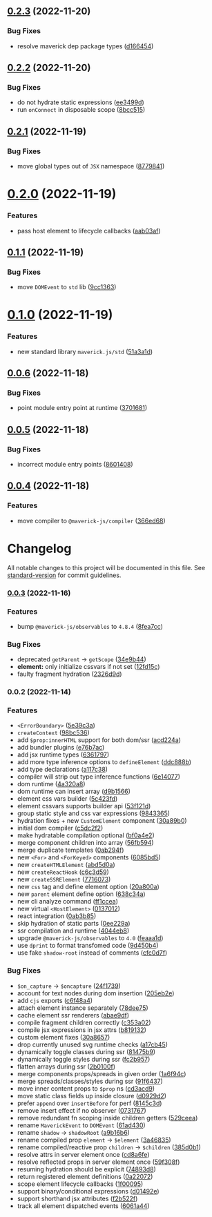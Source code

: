 ## [0.2.3](https://github.com/maverick-js/maverick/compare/v0.2.2...v0.2.3) (2022-11-20)


### Bug Fixes

* resolve maverick dep package types ([d166454](https://github.com/maverick-js/maverick/commit/d1664541b76af3ecc2d91eee6bb2b7017454411e))



## [0.2.2](https://github.com/maverick-js/maverick/compare/v0.2.1...v0.2.2) (2022-11-20)


### Bug Fixes

* do not hydrate static expressions ([ee3499d](https://github.com/maverick-js/maverick/commit/ee3499d3ff7a16d7c8f327f440d6c8afdb91140a))
* run `onConnect` in disposable scope ([8bcc515](https://github.com/maverick-js/maverick/commit/8bcc515c46f2da3b94c0bf82cf518e295ffcde9f))



## [0.2.1](https://github.com/maverick-js/maverick/compare/v0.2.0...v0.2.1) (2022-11-19)


### Bug Fixes

* move global types out of `JSX` namespace ([8779841](https://github.com/maverick-js/maverick/commit/8779841edf5a56708f8e66fa1bf5dea7599c0d49))



# [0.2.0](https://github.com/maverick-js/maverick/compare/v0.1.1...v0.2.0) (2022-11-19)


### Features

* pass host element to lifecycle callbacks ([aab03af](https://github.com/maverick-js/maverick/commit/aab03afa0f3c9746fe116e7d95749f50b365f153))



## [0.1.1](https://github.com/maverick-js/maverick/compare/v0.1.0...v0.1.1) (2022-11-19)


### Bug Fixes

* move `DOMEvent` to `std` lib ([9cc1363](https://github.com/maverick-js/maverick/commit/9cc136357a64aadf04e8fd0363926894c8a2b83e))



# [0.1.0](https://github.com/maverick-js/maverick/compare/v0.0.6...v0.1.0) (2022-11-19)


### Features

* new standard library `maverick.js/std` ([51a3a1d](https://github.com/maverick-js/maverick/commit/51a3a1dcf59a6c6d1b7b5681029aecba26756a23))



## [0.0.6](https://github.com/maverick-js/maverick/compare/v0.0.5...v0.0.6) (2022-11-18)


### Bug Fixes

* point module entry point at runtime ([3701681](https://github.com/maverick-js/maverick/commit/370168164f898b21be3ecb2066afe51db459325f))



## [0.0.5](https://github.com/maverick-js/maverick/compare/v0.0.4...v0.0.5) (2022-11-18)


### Bug Fixes

* incorrect module entry points ([8601408](https://github.com/maverick-js/maverick/commit/8601408480b3c319e72ecf9685941e9c71c0fe2f))



## [0.0.4](https://github.com/maverick-js/maverick/compare/v0.0.3...v0.0.4) (2022-11-18)


### Features

* move compiler to `@maverick-js/compiler` ([366ed68](https://github.com/maverick-js/maverick/commit/366ed682f6f7a5a290f94a1411c8c5b3cdcd6146))



# Changelog

All notable changes to this project will be documented in this file. See [standard-version](https://github.com/conventional-changelog/standard-version) for commit guidelines.

### [0.0.3](https://github.com/maverick-js/maverick/compare/v0.0.2...v0.0.3) (2022-11-16)


### Features

* bump `@maverick-js/observables` to `4.8.4` ([8fea7cc](https://github.com/maverick-js/maverick/commit/8fea7cc5001bf6038c2a92d8f0535ab82115f3b5))


### Bug Fixes

* deprecated `getParent` -> `getScope` ([34e9b44](https://github.com/maverick-js/maverick/commit/34e9b44aadfa69fc56597f2ef75cb0db5d521774))
* **element:** only initialize cssvars if not set ([12fd15c](https://github.com/maverick-js/maverick/commit/12fd15c0f07a3f0fed289cb985b0073646aaff7c))
* faulty fragment hydration ([2326d9d](https://github.com/maverick-js/maverick/commit/2326d9da6ed48c831339aa795180538842ca2899))

### 0.0.2 (2022-11-14)


### Features

* `<ErrorBoundary>` ([5e39c3a](https://github.com/maverick-js/maverick/commit/5e39c3ad40912149fd42d7bb12916e63029d0ae2))
* `createContext` ([98bc536](https://github.com/maverick-js/maverick/commit/98bc536a34403cd2c028eb558b9b6e649fdceed4))
* add `$prop:innerHTML` support for both dom/ssr ([acd224a](https://github.com/maverick-js/maverick/commit/acd224a72b95b4eb8101f605f0e35acac6a5a89f))
* add bundler plugins ([e76b7ac](https://github.com/maverick-js/maverick/commit/e76b7acccd72a70bcfb9c35716a73ae4763344f3))
* add jsx runtime types ([6361797](https://github.com/maverick-js/maverick/commit/6361797bce18d7f3d9596875b9b4214e22ef652e))
* add more type inference options to `defineElement` ([ddc888b](https://github.com/maverick-js/maverick/commit/ddc888b8bf192ef158333fbd91e5671a513f80df))
* add type declarations ([a117c38](https://github.com/maverick-js/maverick/commit/a117c38b3ac0ce7684a236cdae29eaf53846fb1c))
* compiler will strip out type inference functions ([6e14077](https://github.com/maverick-js/maverick/commit/6e14077ece9713abfc200c6a742589d36713729d))
* dom runtime ([4a320a8](https://github.com/maverick-js/maverick/commit/4a320a8acda2d570fe1547037dda82661385f66c))
* dom runtime can insert array ([d9b1566](https://github.com/maverick-js/maverick/commit/d9b15669c40b2ef09e343447b61ff3138193fb84))
* element css vars builder ([5c423fd](https://github.com/maverick-js/maverick/commit/5c423fddc61cbebdd441fa69bb30c05815b4793b))
* element cssvars supports builder api ([53f121d](https://github.com/maverick-js/maverick/commit/53f121daa727c1fc8df02b012e8e98b90761e03c))
* group static style and css var expressions ([9843365](https://github.com/maverick-js/maverick/commit/9843365b82096bb72b84da0bcb41e890b87a1ada))
* hydration fixes + new `CustomElement` component ([30a89b0](https://github.com/maverick-js/maverick/commit/30a89b0a09b71c5264c75137f878272c96499691))
* initial dom compiler ([c5dc2f2](https://github.com/maverick-js/maverick/commit/c5dc2f213218dd83ca6adad73f7a0e620d891bae))
* make hydratable compilation optional ([bf0a4e2](https://github.com/maverick-js/maverick/commit/bf0a4e2b80f26559a109949795f7809a1722c717))
* merge component children into array ([56fb594](https://github.com/maverick-js/maverick/commit/56fb594e269414c286eebcfe9bb618afe0ad5546))
* merge duplicate templates ([0ab294f](https://github.com/maverick-js/maverick/commit/0ab294fb628e8287327cc864f932508e01c7d2ca))
* new `<For>` and `<ForKeyed>` components ([6085bd5](https://github.com/maverick-js/maverick/commit/6085bd5c43142da88a5abf21d11170bbb5691ef9))
* new `createHTMLElement` ([abd5d0a](https://github.com/maverick-js/maverick/commit/abd5d0a03a62dab0e0401a50c02c73ed3aef82da))
* new `createReactHook` ([c6c3d59](https://github.com/maverick-js/maverick/commit/c6c3d59b4f64d284643517c460b23bba5c227182))
* new `createSSRElement` ([7716073](https://github.com/maverick-js/maverick/commit/77160735af375dc9d76d52095516b65d98f51a4d))
* new `css` tag and define element option ([20a800a](https://github.com/maverick-js/maverick/commit/20a800a54c8846ec4245961594fd45fdb45a0bbb))
* new `parent` element define option ([638c34a](https://github.com/maverick-js/maverick/commit/638c34ac7208cddd6e0fd809e3f6c9638a069456))
* new cli analyze command ([ff1ccea](https://github.com/maverick-js/maverick/commit/ff1ccead06f78204744831e1a898c37efd772524))
* new virtual `<HostElement>` ([0137012](https://github.com/maverick-js/maverick/commit/0137012d1feefaa00fc82daf4e09728ddd05cf38))
* react integration ([0ab3b85](https://github.com/maverick-js/maverick/commit/0ab3b854108d0ec7966f16553bc748b1210e3532))
* skip hydration of static parts ([0ee229a](https://github.com/maverick-js/maverick/commit/0ee229a6467c9446e9b5f450a6c99bd547f84383))
* ssr compilation and runtime ([4044eb8](https://github.com/maverick-js/maverick/commit/4044eb89266a91752dc70f12276f1d87d46644bf))
* upgrade `@maverick-js/observables` to `4.0` ([feaaa1d](https://github.com/maverick-js/maverick/commit/feaaa1d981527c41b13b3f3d80e903d30b181307))
* use `dprint` to format transfomed code ([9d450b4](https://github.com/maverick-js/maverick/commit/9d450b4a400ed6221ec0d4f4b3124fe9814464d2))
* use fake `shadow-root` instead of comments ([cfc0d7f](https://github.com/maverick-js/maverick/commit/cfc0d7ff70f7dc29d487e63fe082045c275202ca))


### Bug Fixes

* `$on_capture` -> `$oncapture` ([24f1739](https://github.com/maverick-js/maverick/commit/24f1739f7731206736d768499cc49323914910ff))
* account for text nodes during dom insertion ([205eb2e](https://github.com/maverick-js/maverick/commit/205eb2e33a2e54930121a1728753e29718df29a9))
* add `cjs` exports ([c6f48a4](https://github.com/maverick-js/maverick/commit/c6f48a47bf7d705ccbea27145a9b85d1c1e7eae9))
* attach element instance separately ([78dee75](https://github.com/maverick-js/maverick/commit/78dee759b0b79c3466b339a49ba131227869addb))
* cache element ssr renderers ([abae9df](https://github.com/maverick-js/maverick/commit/abae9df62d312ff9077bcde13c57eb9adbc7687b))
* compile fragment children correctly ([c353a02](https://github.com/maverick-js/maverick/commit/c353a028c3a42209b20246461e258bc3326204d9))
* compile jsx expressions in jsx attrs ([b819132](https://github.com/maverick-js/maverick/commit/b819132831296b773d2d9f6d420324f6dd180b9b))
* custom element fixes ([30a8657](https://github.com/maverick-js/maverick/commit/30a86579682650eb0972b255f2f05d9e2b71b5f5))
* drop currently unused svg runtime checks ([a17cb45](https://github.com/maverick-js/maverick/commit/a17cb45eb4122efe9b5f771183d1688b6014023f))
* dynamically toggle classes during ssr ([81475b9](https://github.com/maverick-js/maverick/commit/81475b9445df28d2545777501b763ea176729dbf))
* dynamically toggle styles during ssr ([fc2b957](https://github.com/maverick-js/maverick/commit/fc2b9570afeecb158fd2aeaed63fd9cd966cb72e))
* flatten arrays during ssr ([2b0100f](https://github.com/maverick-js/maverick/commit/2b0100fcf5aa5cc4a0c23e998d126c4ebe4a43e1))
* merge components props/spreads in given order ([1a6f94c](https://github.com/maverick-js/maverick/commit/1a6f94c0749f4654f2a178db9b86377eda5d4ede))
* merge spreads/classes/styles during ssr ([91f6437](https://github.com/maverick-js/maverick/commit/91f6437fd266e4d56db2090514604fbfc36ff6e7))
* move inner content props to `$prop` ns ([cd3acd9](https://github.com/maverick-js/maverick/commit/cd3acd94f5888b0fe1f316f920f25c6c6ebc735f))
* move static class fields up inside closure ([d0929d2](https://github.com/maverick-js/maverick/commit/d0929d25b87da711d701acd0494ca8b7fac17457))
* prefer `append` over `insertBefore` for perf ([8145c3d](https://github.com/maverick-js/maverick/commit/8145c3d00e639fc10c576a9635aff0f470182748))
* remove insert effect if no observer ([0731767](https://github.com/maverick-js/maverick/commit/0731767cd6bf5351b47a160de09fa145b6d702a4))
* remove redundant fn scoping inside children getters ([529ceea](https://github.com/maverick-js/maverick/commit/529ceea50f45de0de3ac46aef54cb3fc423c9582))
* rename `MaverickEvent` to `DOMEvent` ([61ad430](https://github.com/maverick-js/maverick/commit/61ad4306fc6cb081a34ed40f402915ea40a18c7a))
* rename `shadow` -> `shadowRoot` ([a9b16b6](https://github.com/maverick-js/maverick/commit/a9b16b69dcd7d333d52487944939c8b5bd824f4c))
* rename compiled prop `element` -> `$element` ([3a46835](https://github.com/maverick-js/maverick/commit/3a46835649dcc8dab72d2e39ca79fd4b893bb493))
* rename compiled/reactive prop `children` -> `$children` ([385d0b1](https://github.com/maverick-js/maverick/commit/385d0b14412ae1f3eb93a5645ecbd077c45cb495))
* resolve attrs in server element once ([cd8a6fe](https://github.com/maverick-js/maverick/commit/cd8a6fe9fa56112a78d2eb88cb580ebcf735d372))
* resolve reflected props in server element once ([59f308f](https://github.com/maverick-js/maverick/commit/59f308f6f30ee7ea0d4411a484a68babcf97e223))
* resuming hydration should be explicit ([74893d8](https://github.com/maverick-js/maverick/commit/74893d856e681af9e12d3363aa008ef11a244ed2))
* return registered element definitions ([0a22072](https://github.com/maverick-js/maverick/commit/0a22072a9f78d96f197c2db2b48131c09f4421a3))
* scope element lifecycle callbacks ([1f00095](https://github.com/maverick-js/maverick/commit/1f00095514bb1e07266591e1d5deeefbc0c37d59))
* support binary/conditional expressions ([d01492e](https://github.com/maverick-js/maverick/commit/d01492e3a96ce5053f3f253a923ee36207bf25ae))
* support shorthand jsx attributes ([f2b522f](https://github.com/maverick-js/maverick/commit/f2b522f8c0659eeb384ccdf1a15008e9baf963ba))
* track all element dispatched events ([6061a44](https://github.com/maverick-js/maverick/commit/6061a44abe318a3b39d78986372015b82697fdec))
